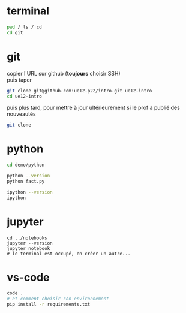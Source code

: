 # terminal

```bash
pwd / ls / cd
cd git
```

# git

copier l'URL sur github (**toujours** choisir SSH)  
puis taper

```bash
git clone git@github.com:ue12-p22/intro.git ue12-intro
cd ue12-intro
```

puis plus tard, pour mettre à jour ultérieurement si le prof a publié des nouveautés

```bash
git clone
```

# python

```bash
cd demo/python

python --version
python fact.py

ipython --version
ipython
```
# jupyter

```
cd ../notebooks
jupyter --version
jupyter notebook
# le terminal est occupé, en créer un autre...
```

# vs-code

```bash
code .
# et comment choisir son environnement
pip install -r requirements.txt
```
